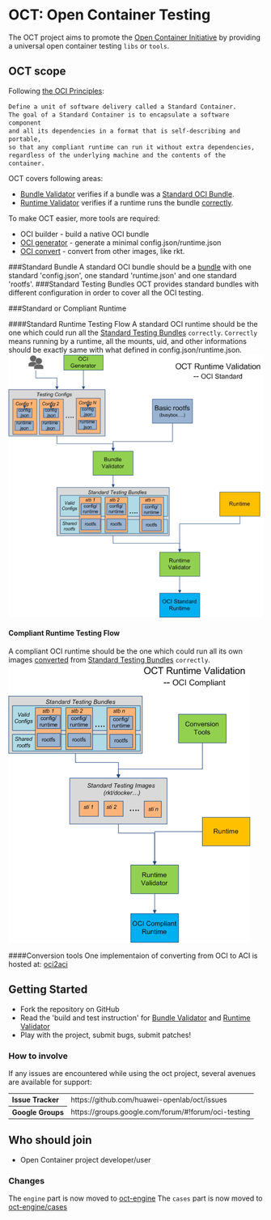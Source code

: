 # OCT: Open Container Testing

The OCT project aims to promote the [Open Container Initiative](http://www.opencontainers.org/) by providing a universal open container testing `libs` or `tools`.

## OCT scope
Following [the OCI Principles](https://github.com/opencontainers/specs): 
```
Define a unit of software delivery called a Standard Container. 
The goal of a Standard Container is to encapsulate a software component 
and all its dependencies in a format that is self-describing and portable, 
so that any compliant runtime can run it without extra dependencies, 
regardless of the underlying machine and the contents of the container.
```

OCT covers following areas:
- [Bundle Validator](tools/bundleValidator/README.md) verifies if a bundle was a [Standard OCI Bundle](#standard-bundle).
- [Runtime Validator](tools/runtimeValidator/README.md) verifies if a runtime runs the bundle [correctly](#standard-or-compliant-runtime).

To make OCT easier, more tools are required:
- OCI builder - build a native OCI bundle
- [OCI generator](tools/bundleValidator/README.md) - generate a minimal config.json/runtime.json
- [OCI convert](tools/oci-convert) - convert from other images, like rkt.


###Standard Bundle
A standard OCI bundle should be a [bundle](https://github.com/opencontainers/specs/blob/master/bundle.md) with one standard 'config.json', one standard 'runtime.json' and one standard 'rootfs'.
###Standard Testing Bundles
OCT provides standard bundles with different configuration in order to cover all the OCI testing.

###Standard or Compliant Runtime

####Standard Runtime Testing Flow
A standard OCI runtime should be the one which could run all the [Standard Testing Bundles](#standard-testing-bundles) `correctly`.
`Correctly` means running by a runtime, all the mounts, uid, and other informations should be exactly same with what defined in config.json/runtime.json.
![Standard Runtime](docs/static/runtime-validation-oci-standard.png "Standard Runtime")

#### Compliant Runtime Testing Flow
A compliant OCI runtime should be the one which could run all its own images [converted](#conversion-tools) from [Standard Testing Bundles](#stardard-testing-bundles) `correctly`.
![Compliant Runtime](docs/static/runtime-validation-oci-compliant.png "Compliant Runtime")


####Conversion tools
One implementaion of converting from OCI to ACI is hosted at: [oci2aci](https://github.com/huawei-openlab/oci2aci)

## Getting Started

- Fork the repository on GitHub
- Read the 'build and test instruction' for [Bundle Validator](tools/bundleValidator/README.md) and [Runtime Validator](tools/runtimeValidator/README.md)
- Play with the project, submit bugs, submit patches!

### How to involve
If any issues are encountered while using the oct project, several avenues are available for support:
<table>
<tr>
	<th align="left">
	Issue Tracker
	</th>
	<td>
	https://github.com/huawei-openlab/oct/issues
	</td>
</tr>
<tr>
	<th align="left">
	Google Groups
	</th>
	<td>
	https://groups.google.com/forum/#!forum/oci-testing
	</td>
</tr>
</table>


## Who should join
- Open Container project developer/user

### Changes
The `engine` part is now moved to [oct-engine](https://github.com/huawei-openlab/oct-engine)
The `cases` part is now moved to [oct-engine/cases](https://github.com/huawei-openlab/oct-engine/cases)
